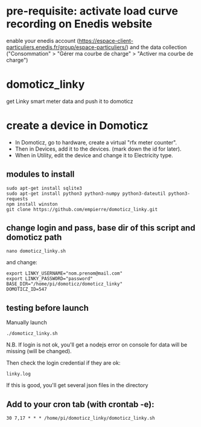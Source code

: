 
# pre-requisite: activate load curve recording on Enedis website
enable your enedis account (https://espace-client-particuliers.enedis.fr/group/espace-particuliers/) and the data collection ("Consommation" > "Gérer ma courbe de charge" > "Activer ma courbe de charge")

# domoticz_linky
get Linky smart meter data and push it to domoticz

# create a device in Domoticz
- In Domoticz, go to hardware, create a virtual "rfx meter counter".
- Then in Devices, add it to the devices. (mark down the id for later).
- When in Utility, edit the device and change it to Electricity type.

## modules to install

    sudo apt-get install sqlite3
    sudo apt-get install python3 python3-numpy python3-dateutil python3-requests
    npm install winston 
    git clone https://github.com/empierre/domoticz_linky.git

## change login and pass, base dir of this script and domoticz path

    nano domoticz_linky.sh

and change:

    export LINKY_USERNAME="nom.prenom@mail.com"
    export LINKY_PASSWORD="password"
    BASE_DIR="/home/pi/domoticz/domoticz_linky"
    DOMOTICZ_ID=547


## testing before launch

Manually launch

    ./domoticz_linky.sh

N.B. If login is not ok, you'll get a nodejs error on console for data will be missing (will be changed).

Then check the login credential if they are ok:

    linky.log

If this is good, you'll get several json files in the directory

## Add to your cron tab (with crontab -e):

    30 7,17 * * * /home/pi/domoticz_linky/domoticz_linky.sh
